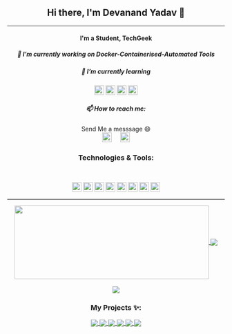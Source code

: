<h2 align="center"> Hi there, I'm Devanand Yadav 👋</h1>

---

<h4 align="center"> I'm a Student, TechGeek </h1>
<h5 align="center"> 🔭 I’m currently working on Docker-Containerised-Automated Tools</h1>
<h5 align="center"> 🌱 I’m currently learning </h1>
<p align="center">
<img alt="Linux" height="22" width="22"  src="https://img.icons8.com/color/48/000000/ubuntu--v1.png"/>
  <img alt="Docker" height="22" width="22" src="https://www.docker.com/sites/default/files/d8/2019-07/vertical-logo-monochromatic.png" />
<img alt="Bash" height="22" width="22" src="https://unpkg.com/simple-icons@3.4.0/icons/gnubash.svg" />
  <img alt="Kali Linux" height="22" width="22" src="https://img.icons8.com/color/48/000000/kali-linux.png"/> 
  </p>
<h5 align="center"> 📫 How to reach me: </h1>
<p align="center"> Send Me a messsage 😄 <br> <a href="https://twitter.com/harekrishna_rai"><img height="22" width="22" src="https://unpkg.com/simple-icons@3.4.0/icons/twitter.svg" /></a>
&nbsp; &nbsp; <a href="https://www.instagram.com/hare.krishna.rai/"> <img height="22" width="22" src="https://unpkg.com/simple-icons@3.4.0/icons/instagram.svg" > </a> </p>
<h3 align="center">Technologies & Tools:</h3><br/>
<p align="center">
<img alt="Linux" height="22" width="22" src="https://unpkg.com/simple-icons@3.4.0/icons/linux.svg" />
<img  alt="Flutter" height="22" width="22" src="https://unpkg.com/simple-icons@3.4.0/icons/flutter.svg" />
<img alt="Dart" height="22" width="22" src="https://unpkg.com/simple-icons@3.4.0/icons/dart.svg" />
<img alt="Html" height="22" width="22" src="https://raw.githubusercontent.com/abranhe/programming-languages-logos/master/src/html/html.svg" />
<img alt="Css" height="22" width="22" src="https://unpkg.com/simple-icons@3.4.0/icons/css3.svg" />
<img alt="AndroidStudio" height="22" width="22" src="https://unpkg.com/simple-icons@3.4.0/icons/androidstudio.svg" />
<img alt="Subl" height="22" width="22" src="https://unpkg.com/simple-icons@3.4.0/icons/sublimetext.svg" />
<img alt=VsCode"" height="22" width="22" src="https://unpkg.com/simple-icons@3.4.0/icons/visualstudiocode.svg" />
</p>

---

<div align="center"><a href="#">
  <img width=450 height=170 align="center" src="https://github-readme-stats.vercel.app/api?username=harekrishnarai&theme=midnight-purple&show_icons=true&bg_color=0D1117&hide_border=true" />
</a>
  <img align="center" src="https://github-readme-streak-stats.herokuapp.com/?user=harekrishnarai&theme=tokyonight&hide_border=true"/><br><br>
  <a href="#">
  <img align="center" src="https://github-readme-stats.vercel.app/api/top-langs/?username=harekrishnarai&theme=midnight-purple&layout=compact&bg_color=0D1117&hide_border=true" />
</a>

### My Projects ✨:
  
<a href="https://github.com/harekrishnarai/telegram-to-gmail">
  <img align="center" src="https://github-readme-stats.vercel.app/api/pin/?username=harekrishnarai&repo=telegram-to-gmail&theme=tokyonight" />
</a>

<a href="https://github.com/harekrishnarai/simple_calc">
 <img align="center" src="https://github-readme-stats.vercel.app/api/pin/?username=harekrishnarai&repo=simple_calc&theme=tokyonight" />
</a>

<a href="https://github.com/harekrishnarai/cloudwithterraform">
  <img align="center" src="https://github-readme-stats.vercel.app/api/pin/?username=harekrishnarai&repo=cloudwithterraform&theme=tokyonight" />
</a>

<a href="https://github.com/harekrishnarai/apk-downloader-from-cli">
 <img align="center" src="https://github-readme-stats.vercel.app/api/pin/?username=harekrishnarai&repo=apk-downloader-from-cli&theme=tokyonight" />
</a>

<a href="https://github.com/harekrishnarai/kubernetes-on-aws">
 <img align="center" src="https://github-readme-stats.vercel.app/api/pin/?username=harekrishnarai&repo=kubernetes-on-aws&theme=tokyonight" />
</a>

<a href="https://github.com/harekrishnarai/docker-project">
 <img align="center" src="https://github-readme-stats.vercel.app/api/pin/?username=harekrishnarai&repo=docker-project&theme=tokyonight" />
</a>

</div>
